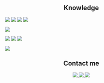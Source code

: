 
<h2 align="center">Knowledge</h2>

<img src="https://img.shields.io/badge/html5-%23E34F26.svg?style=for-the-badge&logo=html5&logoColor=white"/> <img src="https://img.shields.io/badge/css3%20-%231572B6.svg?&style=for-the-badge&logo=css3&logoColor=white"/> <img src="https://img.shields.io/badge/typescript-%23007ACC.svg?style=for-the-badge&logo=typescript&logoColor=white"/> <img src="https://img.shields.io/badge/react-%2320232a.svg?style=for-the-badge&logo=react&logoColor=%2361DAFB"/> 

<img src="https://img.shields.io/badge/python-3670A0?style=for-the-badge&logo=python&logoColor=ffdd54"/> <br>

<img src="https://img.shields.io/badge/c-%2300599C.svg?style=for-the-badge&logo=c&logoColor=white"/> <img src="https://img.shields.io/badge/c++-%2300599C.svg?style=for-the-badge&logo=c%2B%2B&logoColor=white"/> <img src="https://img.shields.io/badge/OpenGL-%23FFFFFF.svg?style=for-the-badge&logo=opengl"/>

<img src="https://img.shields.io/badge/git%20-%23F05033.svg?&style=for-the-badge&logo=git&logoColor=white"/>
<br>
</p>

###

<h2 align="center">Contact me</h2>

<p align="center">
  <a href="https://instagram.com/jonas.cmaismais" target="_blank">
    <img src="https://img.shields.io/badge/JonasVsc-%23E4405F.svg?style=for-the-badge&logo=Instagram&logoColor=white"/>
  </a>
    
  <a href="https://discord.com/users/jonasvsc" target="_blank">
    <img src="https://img.shields.io/badge/JonasVsc%20-%237289DA.svg?&style=for-the-badge&logo=discord&logoColor=white"/>
  </a>

  <a href="https://www.linkedin.com/in/jonasvasconcelosbarbosa/" target="_blank">
    <img src="https://img.shields.io/badge/JonasVsc-%230077B5.svg?style=for-the-badge&logo=linkedin&logoColor=white"/>
  </a>
</p>









